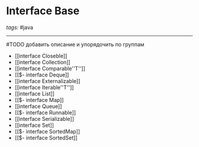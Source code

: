 # Interface Base
*tags:* #java 

---
#TODO добавить описание и упорядочить по группам
- [[interface Closeble]]
- [[interface Collection]]
- [[interface Comparable''T'']]
- [[$- interface Deque]]
- [[interface Externalizable]]
- [[interface Iterable''T'']]
- [[interface List]]
- [[$- interface Map]]
- [[interface Queue]]
- [[$- interface Runnable]]
- [[interface Serializable]]
- [[interface Set]]
- [[$- interface SortedMap]]
- [[$- interface SortedSet]]